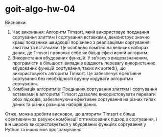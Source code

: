 # goit-algo-hw-04

Висновки:

1. Час виконання: Алгоритм Timsort, який використовує поєднання сортування злиттям і сортування вставками, демонструє значно кращі показники швидкодії порівняно з реалізаціями сортування злиттям та вставками. Це особливо помітно на великих наборах даних, де Timsort проявляє себе як більш ефективний алгоритм.
2. Використання вбудованих функцій: У зв'язку з вищезазначеним, програмісти в більшості випадків віддають перевагу використанню вбудованих функцій сортування, таких як sorted(), що використовують алгоритм Timsort. Це забезпечує ефективне сортування без необхідності вручну кодувати алгоритми сортування.
3. Комбінація алгоритмів: Поєднання сортування злиттям і сортування вставками в алгоритмі Timsort дозволяє використовувати переваги обох підходів, забезпечуючи ефективне сортування на різних типах даних та різних розмірах наборів даних.
   
Отже, можна зробити висновок, що алгоритм Timsort є більш ефективним за рахунок комбінації оптимізованих підходів сортування, і він широко використовується у вбудованих функціях сортування у Python та інших мов програмування.
